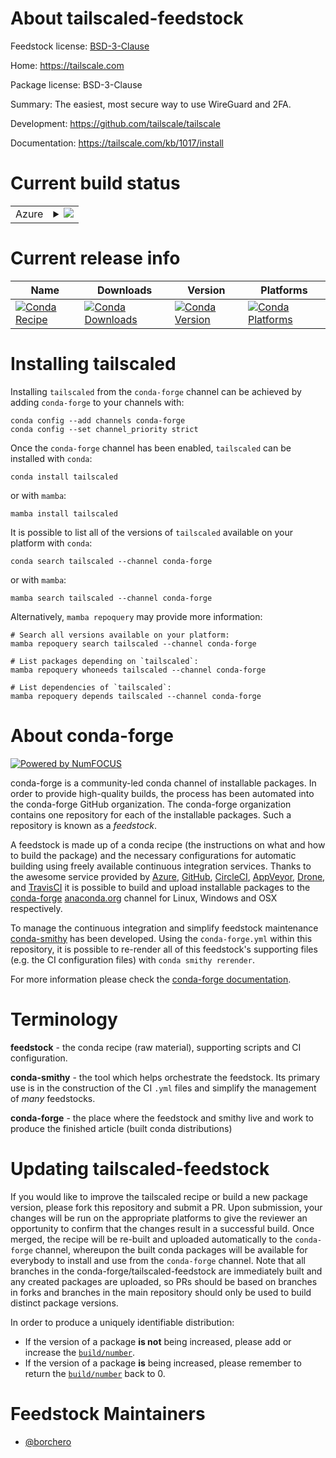 About tailscaled-feedstock
==========================

Feedstock license: [BSD-3-Clause](https://github.com/conda-forge/tailscaled-feedstock/blob/main/LICENSE.txt)

Home: https://tailscale.com

Package license: BSD-3-Clause

Summary: The easiest, most secure way to use WireGuard and 2FA.

Development: https://github.com/tailscale/tailscale

Documentation: https://tailscale.com/kb/1017/install

Current build status
====================


<table>
    
  <tr>
    <td>Azure</td>
    <td>
      <details>
        <summary>
          <a href="https://dev.azure.com/conda-forge/feedstock-builds/_build/latest?definitionId=22251&branchName=main">
            <img src="https://dev.azure.com/conda-forge/feedstock-builds/_apis/build/status/tailscaled-feedstock?branchName=main">
          </a>
        </summary>
        <table>
          <thead><tr><th>Variant</th><th>Status</th></tr></thead>
          <tbody><tr>
              <td>linux_64</td>
              <td>
                <a href="https://dev.azure.com/conda-forge/feedstock-builds/_build/latest?definitionId=22251&branchName=main">
                  <img src="https://dev.azure.com/conda-forge/feedstock-builds/_apis/build/status/tailscaled-feedstock?branchName=main&jobName=linux&configuration=linux%20linux_64_" alt="variant">
                </a>
              </td>
            </tr><tr>
              <td>osx_64</td>
              <td>
                <a href="https://dev.azure.com/conda-forge/feedstock-builds/_build/latest?definitionId=22251&branchName=main">
                  <img src="https://dev.azure.com/conda-forge/feedstock-builds/_apis/build/status/tailscaled-feedstock?branchName=main&jobName=osx&configuration=osx%20osx_64_" alt="variant">
                </a>
              </td>
            </tr><tr>
              <td>win_64</td>
              <td>
                <a href="https://dev.azure.com/conda-forge/feedstock-builds/_build/latest?definitionId=22251&branchName=main">
                  <img src="https://dev.azure.com/conda-forge/feedstock-builds/_apis/build/status/tailscaled-feedstock?branchName=main&jobName=win&configuration=win%20win_64_" alt="variant">
                </a>
              </td>
            </tr>
          </tbody>
        </table>
      </details>
    </td>
  </tr>
</table>

Current release info
====================

| Name | Downloads | Version | Platforms |
| --- | --- | --- | --- |
| [![Conda Recipe](https://img.shields.io/badge/recipe-tailscaled-green.svg)](https://anaconda.org/conda-forge/tailscaled) | [![Conda Downloads](https://img.shields.io/conda/dn/conda-forge/tailscaled.svg)](https://anaconda.org/conda-forge/tailscaled) | [![Conda Version](https://img.shields.io/conda/vn/conda-forge/tailscaled.svg)](https://anaconda.org/conda-forge/tailscaled) | [![Conda Platforms](https://img.shields.io/conda/pn/conda-forge/tailscaled.svg)](https://anaconda.org/conda-forge/tailscaled) |

Installing tailscaled
=====================

Installing `tailscaled` from the `conda-forge` channel can be achieved by adding `conda-forge` to your channels with:

```
conda config --add channels conda-forge
conda config --set channel_priority strict
```

Once the `conda-forge` channel has been enabled, `tailscaled` can be installed with `conda`:

```
conda install tailscaled
```

or with `mamba`:

```
mamba install tailscaled
```

It is possible to list all of the versions of `tailscaled` available on your platform with `conda`:

```
conda search tailscaled --channel conda-forge
```

or with `mamba`:

```
mamba search tailscaled --channel conda-forge
```

Alternatively, `mamba repoquery` may provide more information:

```
# Search all versions available on your platform:
mamba repoquery search tailscaled --channel conda-forge

# List packages depending on `tailscaled`:
mamba repoquery whoneeds tailscaled --channel conda-forge

# List dependencies of `tailscaled`:
mamba repoquery depends tailscaled --channel conda-forge
```


About conda-forge
=================

[![Powered by
NumFOCUS](https://img.shields.io/badge/powered%20by-NumFOCUS-orange.svg?style=flat&colorA=E1523D&colorB=007D8A)](https://numfocus.org)

conda-forge is a community-led conda channel of installable packages.
In order to provide high-quality builds, the process has been automated into the
conda-forge GitHub organization. The conda-forge organization contains one repository
for each of the installable packages. Such a repository is known as a *feedstock*.

A feedstock is made up of a conda recipe (the instructions on what and how to build
the package) and the necessary configurations for automatic building using freely
available continuous integration services. Thanks to the awesome service provided by
[Azure](https://azure.microsoft.com/en-us/services/devops/), [GitHub](https://github.com/),
[CircleCI](https://circleci.com/), [AppVeyor](https://www.appveyor.com/),
[Drone](https://cloud.drone.io/welcome), and [TravisCI](https://travis-ci.com/)
it is possible to build and upload installable packages to the
[conda-forge](https://anaconda.org/conda-forge) [anaconda.org](https://anaconda.org/)
channel for Linux, Windows and OSX respectively.

To manage the continuous integration and simplify feedstock maintenance
[conda-smithy](https://github.com/conda-forge/conda-smithy) has been developed.
Using the ``conda-forge.yml`` within this repository, it is possible to re-render all of
this feedstock's supporting files (e.g. the CI configuration files) with ``conda smithy rerender``.

For more information please check the [conda-forge documentation](https://conda-forge.org/docs/).

Terminology
===========

**feedstock** - the conda recipe (raw material), supporting scripts and CI configuration.

**conda-smithy** - the tool which helps orchestrate the feedstock.
                   Its primary use is in the construction of the CI ``.yml`` files
                   and simplify the management of *many* feedstocks.

**conda-forge** - the place where the feedstock and smithy live and work to
                  produce the finished article (built conda distributions)


Updating tailscaled-feedstock
=============================

If you would like to improve the tailscaled recipe or build a new
package version, please fork this repository and submit a PR. Upon submission,
your changes will be run on the appropriate platforms to give the reviewer an
opportunity to confirm that the changes result in a successful build. Once
merged, the recipe will be re-built and uploaded automatically to the
`conda-forge` channel, whereupon the built conda packages will be available for
everybody to install and use from the `conda-forge` channel.
Note that all branches in the conda-forge/tailscaled-feedstock are
immediately built and any created packages are uploaded, so PRs should be based
on branches in forks and branches in the main repository should only be used to
build distinct package versions.

In order to produce a uniquely identifiable distribution:
 * If the version of a package **is not** being increased, please add or increase
   the [``build/number``](https://docs.conda.io/projects/conda-build/en/latest/resources/define-metadata.html#build-number-and-string).
 * If the version of a package **is** being increased, please remember to return
   the [``build/number``](https://docs.conda.io/projects/conda-build/en/latest/resources/define-metadata.html#build-number-and-string)
   back to 0.

Feedstock Maintainers
=====================

* [@borchero](https://github.com/borchero/)

